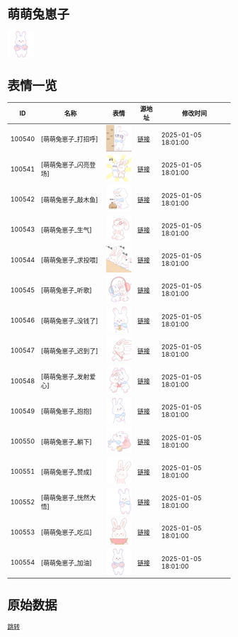 # 萌萌兔崽子

<img src="./cover.png" height="60" alt="cover" />

# 表情一览

|ID|名称|表情|源地址|修改时间|
|----|----|----|----|----|
|100540|[萌萌兔崽子_打招呼]|<img src="./pic/100540_%5B萌萌兔崽子_打招呼%5D.gif" height="60" alt="打招呼"/>|[链接](https://i0.hdslb.com/bfs/garb/8a05b896da9428f0612dad13eb6c8a1211cc5fb5.gif)|2025-01-05 18:01:00|
|100541|[萌萌兔崽子_闪亮登场]|<img src="./pic/100541_%5B萌萌兔崽子_闪亮登场%5D.gif" height="60" alt="闪亮登场"/>|[链接](https://i0.hdslb.com/bfs/garb/e2ba21e1c11191bf6e0bdda29e4a3345feb670f0.gif)|2025-01-05 18:01:00|
|100542|[萌萌兔崽子_敲木鱼]|<img src="./pic/100542_%5B萌萌兔崽子_敲木鱼%5D.gif" height="60" alt="敲木鱼"/>|[链接](https://i0.hdslb.com/bfs/garb/9c222d51f2a81551cd8b847a9e7c5a3f6556454e.gif)|2025-01-05 18:01:00|
|100543|[萌萌兔崽子_生气]|<img src="./pic/100543_%5B萌萌兔崽子_生气%5D.gif" height="60" alt="生气"/>|[链接](https://i0.hdslb.com/bfs/garb/f2cd7388a21581e1d29d4d88a25c848007950ff3.gif)|2025-01-05 18:01:00|
|100544|[萌萌兔崽子_求投喂]|<img src="./pic/100544_%5B萌萌兔崽子_求投喂%5D.gif" height="60" alt="求投喂"/>|[链接](https://i0.hdslb.com/bfs/garb/76b694c97bbfd3884b5c70221ab379100e377d3b.gif)|2025-01-05 18:01:00|
|100545|[萌萌兔崽子_听歌]|<img src="./pic/100545_%5B萌萌兔崽子_听歌%5D.gif" height="60" alt="听歌"/>|[链接](https://i0.hdslb.com/bfs/garb/e0feaf52f2dceff65a17e4497c3f6537b375805e.gif)|2025-01-05 18:01:00|
|100546|[萌萌兔崽子_没钱了]|<img src="./pic/100546_%5B萌萌兔崽子_没钱了%5D.gif" height="60" alt="没钱了"/>|[链接](https://i0.hdslb.com/bfs/garb/0977ac393baa8724253b12e76b4f6b4793242af0.gif)|2025-01-05 18:01:00|
|100547|[萌萌兔崽子_迟到了]|<img src="./pic/100547_%5B萌萌兔崽子_迟到了%5D.gif" height="60" alt="迟到了"/>|[链接](https://i0.hdslb.com/bfs/garb/ba80edd8e52eb519d1f12be730bcd4ea2bb95fb8.gif)|2025-01-05 18:01:00|
|100548|[萌萌兔崽子_发射爱心]|<img src="./pic/100548_%5B萌萌兔崽子_发射爱心%5D.gif" height="60" alt="发射爱心"/>|[链接](https://i0.hdslb.com/bfs/garb/4c75c226263c7dbaf87f6de47187d5dfd7a14c52.gif)|2025-01-05 18:01:00|
|100549|[萌萌兔崽子_抱抱]|<img src="./pic/100549_%5B萌萌兔崽子_抱抱%5D.gif" height="60" alt="抱抱"/>|[链接](https://i0.hdslb.com/bfs/garb/e99fa28da8df5be32080f5f2cdd9e466e4a68600.gif)|2025-01-05 18:01:00|
|100550|[萌萌兔崽子_躺下]|<img src="./pic/100550_%5B萌萌兔崽子_躺下%5D.gif" height="60" alt="躺下"/>|[链接](https://i0.hdslb.com/bfs/garb/d6c066108277fa2c7559de695e2c22534f8f2e77.gif)|2025-01-05 18:01:00|
|100551|[萌萌兔崽子_赞成]|<img src="./pic/100551_%5B萌萌兔崽子_赞成%5D.gif" height="60" alt="赞成"/>|[链接](https://i0.hdslb.com/bfs/garb/3f53fd13ec165986f3327b761912662cde8d8a0e.gif)|2025-01-05 18:01:00|
|100552|[萌萌兔崽子_恍然大悟]|<img src="./pic/100552_%5B萌萌兔崽子_恍然大悟%5D.gif" height="60" alt="恍然大悟"/>|[链接](https://i0.hdslb.com/bfs/garb/2d9a8dea4228c9c9c1c9cfefddb972d67933bdaf.gif)|2025-01-05 18:01:00|
|100553|[萌萌兔崽子_吃瓜]|<img src="./pic/100553_%5B萌萌兔崽子_吃瓜%5D.gif" height="60" alt="吃瓜"/>|[链接](https://i0.hdslb.com/bfs/garb/a029963cbd92ac781ad05530818b29bf732af2d9.gif)|2025-01-05 18:01:00|
|100554|[萌萌兔崽子_加油]|<img src="./pic/100554_%5B萌萌兔崽子_加油%5D.gif" height="60" alt="加油"/>|[链接](https://i0.hdslb.com/bfs/garb/67b61d6686dcb12796ef3d95276501db48d53181.gif)|2025-01-05 18:01:00|

# 原始数据

[跳转](./raw.json)

